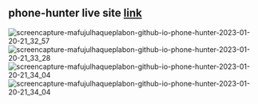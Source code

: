 ## phone-hunter live site [link](https://mafujulhaqueplabon.github.io/phone-hunter/) 
![screencapture-mafujulhaqueplabon-github-io-phone-hunter-2023-01-20-21_32_57](https://user-images.githubusercontent.com/96911414/213739740-545c8f45-96e6-4229-9bab-c2928099c6a1.png)
![screencapture-mafujulhaqueplabon-github-io-phone-hunter-2023-01-20-21_33_28](https://user-images.githubusercontent.com/96911414/213740009-2c94d2b8-981d-496d-ad67-07e9b7fb369f.png)![screencapture-mafujulhaqueplabon-github-io-phone-hunter-2023-01-20-21_34_04](https://user-images.githubusercontent.com/96911414/213740128-2de4b224-996e-4a28-bdb5-3158929c0514.png)
![screencapture-mafujulhaqueplabon-github-io-phone-hunter-2023-01-20-21_34_04](https://user-images.githubusercontent.com/96911414/213740320-53dd8c53-1f81-4b1f-8134-07901dda7947.png)

